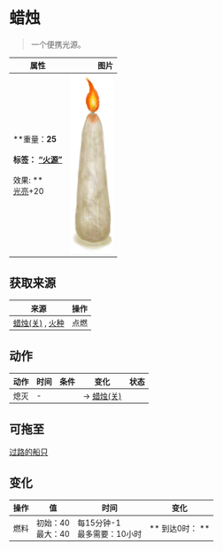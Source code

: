 # 蜡烛  
> 一个便携光源。  
  
  属性  |   图片   
 ----  |  ----:   
 **重量：**25<br><br>**标签：**	[“火源”](tag_FireSource.md)<br><br>** 效果: **<br>[光亮](Light.md)+20  |  ![](Sprite/CandleOn.png)   
  
## 获取来源  
来源  |  操作  
----  |  ----  
[蜡烛(关)](CandleOff.md) , [火种](TinderLit.md)  |  点燃  
## 动作  
动作  |  时间  |  条件  |  变化  |  状态  
----  |  ----  |  ----  |  ----  |  ----  
熄灭<br>  |  -  |    |  → [蜡烛(关)](CandleOff.md)<br>  |    
## 可拖至  
[过路的船只](PassingShip.md)  
## 变化   
操作  |  值  |  时间  |  变化  
----  |  ----  |  ----  |  ----  
燃料  |  初始：40<br>最大：40  |  每15分钟-1<br>最多需要：10小时  |  ** 到达0时： **  
